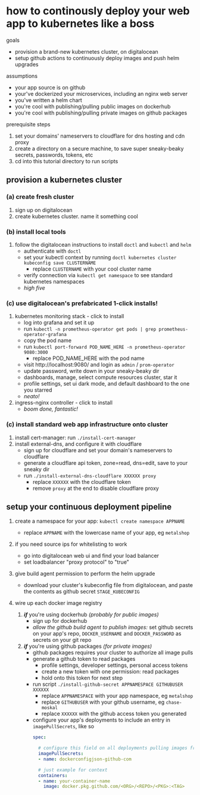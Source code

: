 
# how to continously deploy your web app to kubernetes like a boss

goals
- provision a brand-new kubernetes cluster, on digitalocean
- setup github actions to continuously deploy images and push helm upgrades

assumptions
- your app source is on github
- your've dockerized your microservices, including an nginx web server
- you've written a helm chart
- you're cool with publishing/pulling public images on dockerhub
- you're cool with publishing/pulling private images on github packages

prerequisite steps
1. set your domains' nameservers to cloudflare for dns hosting and cdn proxy
1. create a directory on a secure machine, to save super sneaky-beaky secrets, passwords, tokens, etc
1. cd into this tutorial directory to run scripts

## provision a kubernetes cluster

### (a) create fresh cluster
1. sign up on digitalocean
1. create kubernetes cluster. name it something cool

### (b) install local tools
1. follow the digitalocean instructions to install `doctl` and `kubectl` and `helm`
    - authenticate with `doctl`
    - set your kubectl context by running `doctl kubernetes cluster kubeconfig save CLUSTERNAME`
      - replace `CLUSTERNAME` with your cool cluster name
    - verify connection via `kubectl get namespace` to see standard kubernetes namespaces
    - *high five*

### (c) use digitalocean's prefabricated 1-click installs!
1. kubernetes monitoring stack - click to install
    - log into grafana and set it up
    - run `kubectl -n prometheus-operator get pods | grep prometheus-operator-grafana`
    - copy the pod name
    - run `kubectl port-forward POD_NAME_HERE -n prometheus-operator 9080:3000`
      - replace POD_NAME_HERE with the pod name
    - visit http://localhost:9080/ and login as `admin` / `prom-operator`
    - update password, write down in your sneaky-beaky dir
    - dashboards, manage, select compute resources cluster, star it
    - profile settings, set ui dark mode, and default dashboard to the one you starred
    - *neato!*
1. ingress-nginx controller - click to install
    - *boom done, fantastic!*

### (c) install standard web app infrastructure onto cluster

1. install cert-manager: run `./install-cert-manager`
1. install external-dns, and configure it with cloudflare
    - sign up for cloudflare and set your domain's nameservers to cloudflare
    - generate a cloudflare api token, zone=read, dns=edit, save to your sneaky dir
    - run `./install-external-dns-cloudflare XXXXXX proxy`
      - replace `XXXXXX` with the cloudflare token
      - remove `proxy` at the end to disable cloudflare proxy

## setup your continuous deployment pipeline

1. create a namespace for your app: `kubectl create namespace APPNAME`
    - replace `APPNAME` with the lowercase name of your app, eg `metalshop`

1. if you need source ips for whitelisting to work
    - go into digitalocean web ui and find your load balancer
    - set loadbalancer "proxy protocol" to "true"

1. give build agent permission to perform the helm upgrade
    - download your cluster's kubeconfig file from digitalocean, and paste the contents as github secret `STAGE_KUBECONFIG`

1. wire up each docker image registry
    1. ***if*** you're using dockerhub *(probably for public images)*
        - sign up for dockerhub
        - *allow the github build agent to publish images:* set github secrets on your app's repo, `DOCKER_USERNAME` and `DOCKER_PASSWORD` as secrets on your git repo
    1. ***if*** you're using github packages *(for private images)*
        - github packages requires your cluster to authorize all image pulls
        - generate a github token to read packages
          - profile settings, developer settings, personal access tokens
          - create a new token with one permission: read packages
          - hold onto this token for next step
        - run script `./install-github-secret APPNAMESPACE GITHUBUSER XXXXXX`
          - replace `APPNAMESPACE` with your app namespace, eg `metalshop`
          - replace `GITHUBUSER` with your github username, eg `chase-moskal`
          - replace `XXXXXX` with the github access token you generated
        - configure your app's deployments to include an entry in `imagePullSecrets`, like so
          ```yaml
          spec:

            # configure this field on all deployments pulling images from github
            imagePullSecrets:
            - name: dockerconfigjson-github-com

            # just example for context
            containers:
            - name: your-container-name
              image: docker.pkg.github.com/<ORG>/<REPO>/<PKG>:<TAG>
          ```

